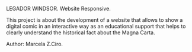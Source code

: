 
LEGADOR WINDSOR.
Website Responsive.

This project is about the development of a website that allows to show a digital comic 
in an interactive way as an educational support that helps to clearly understand 
the historical fact about the Magna Carta.


Author: Marcela Z.Ciro.